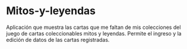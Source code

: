 # Mitos-y-leyendas
Aplicación  que muestra las cartas que me faltan de mis colecciones del juego de cartas coleccionables mitos y leyendas. Permite el ingreso y la edición de datos de las cartas registradas.
